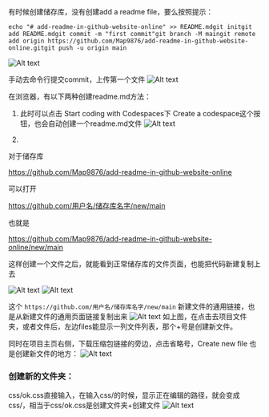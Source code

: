有时候创建储存库，没有创建add a readme file，要么按照提示：
```
echo "# add-readme-in-github-website-online" >> README.mdgit initgit add README.mdgit commit -m "first commit"git branch -M maingit remote add origin https://github.com/Map9876/add-readme-in-github-website-online.gitgit push -u origin main
```
![Alt text](./Screenshot_20250118_193332_com_hihonor_baidu_browser_LightSearchActivity.jpg)

手动去命令行提交commit，上传第一个文件
![Alt text](./Screenshot_20250118_193626_com_hihonor_baidu_browser_LightSearchActivity.jpg)

在浏览器，有以下两种创建readme.md方法：

1.  此时可以点击
Start coding with Codespaces下 Create a codespace这个按钮，也会自动创建一个readme.md文件
![Alt text](./Screenshot_20250118_193743_com_hihonor_baidu_browser_LightSearchActivity.jpg)

2.  

对于储存库 

https://github.com/Map9876/add-readme-in-github-website-online

可以打开


https://github.com/用户名/储存库名字/new/main

也就是

https://github.com/Map9876/add-readme-in-github-website-online/new/main

这样创建一个文件之后，就能看到正常储存库的文件页面，也能把代码新建复制上去

![Alt text](./Screenshot_20250118_194224_com_hihonor_baidu_browser_LightSearchActivity.jpg)
![Alt text](./Screenshot_20250118_194214_com_hihonor_baidu_browser_LightSearchActivity.jpg)

这个 `https://github.com/用户名/储存库名字/new/main` 新建文件的通用链接，也是从新建文件的通用页面链接复制出来
![Alt text](./Screenshot_20250118_194448_com_hihonor_baidu_browser_LightSearchActivity.jpg)
如上图，在点击去项目文件夹，或者文件后，左边files能显示一列文件列表，那个+号是创建新文件。


同时在项目主页右侧，下载压缩包链接的旁边，点击省略号，Create new file 也是创建新文件的地方：
![Alt text](./Screenshot_20250118_194753_com_hihonor_baidu_browser_LightSearchActivity.jpg)

### 创建新的文件夹：
css/ok.css直接输入，在输入css/的时候，显示正在编辑的路径，就会变成css/，相当于css/ok.css是创建文件夹+创建文件
![Alt text](./Screenshot_20250118_190205_com_hihonor_baidu_browser_LightSearchActivity.jpg)


